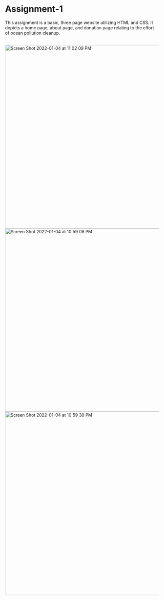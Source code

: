 # Assignment-1

This assignment is a basic, three page website utilizing HTML and CSS. It depicts a home page, about page, and donation page relating to the effort of ocean pollution cleanup.

<br>
<img width="600" alt="Screen Shot 2022-01-04 at 11 02 09 PM" src="https://user-images.githubusercontent.com/92334995/148159273-866e550c-061c-4b4f-89ea-ce200f12d90d.png">
<br>

<img width="600" alt="Screen Shot 2022-01-04 at 10 59 08 PM" src="https://user-images.githubusercontent.com/92334995/148159328-62a97d4b-1c43-4a74-9d21-6448339be320.png">

<br>

<img width="600" alt="Screen Shot 2022-01-04 at 10 59 30 PM" src="https://user-images.githubusercontent.com/92334995/148159342-2077711a-a324-48af-8948-90b22d24b388.png">
